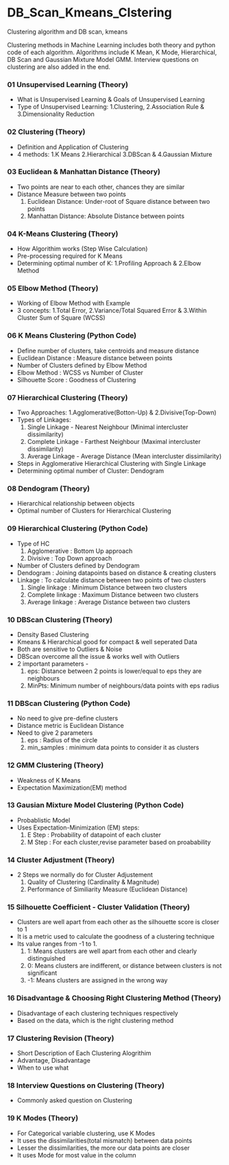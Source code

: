 # DB_Scan_Kmeans_Clstering
Clustering algorithm and DB scan, kmeans

Clustering methods in Machine Learning includes both theory and python code of each algorithm. Algorithms include K Mean, K Mode, Hierarchical, DB Scan and Gaussian Mixture Model GMM. Interview questions on clustering are also added in the end.


### 01 Unsupervised Learning (Theory)
* What is Unsupervised Learning & Goals of Unsupervised Learning 
* Type of Unsupervised Learning: 1.Clustering, 2.Association Rule & 3.Dimensionality Reduction

### 02 Clustering (Theory)
* Definition and Application of Clustering
* 4 methods: 1.K Means 2.Hierarchical 3.DBScan & 4.Gaussian Mixture

### 03 Euclidean & Manhattan Distance (Theory)
* Two points are near to each other, chances they are similar
* Distance Measure between two points
  1. Euclidean Distance: Under-root of Square distance between two points
  2. Manhattan Distance: Absolute Distance between points 

### 04 K-Means Clustering (Theory)
* How Algorithim works (Step Wise Calculation)
* Pre-processing required for K Means
* Determining optimal number of K: 1.Profiling Approach & 2.Elbow Method

### 05 Elbow Method (Theory)
* Working of Elbow Method with Example
* 3 concepts: 1.Total Error, 2.Variance/Total Squared Error & 3.Within Cluster Sum of Square (WCSS)

### 06 K Means Clustering (Python Code)
* Define number of clusters, take centroids and measure distance
* Euclidean Distance : Measure distance between points
* Number of Clusters defined by Elbow Method
* Elbow Method : WCSS vs Number of Cluster
* Silhouette Score : Goodness of Clustering

### 07 Hierarchical Clustering (Theory)
* Two Approaches: 1.Agglomerative(Botton-Up) & 2.Divisive(Top-Down)
* Types of Linkages: 
  1. Single Linkage - Nearest Neighbour (Minimal intercluster dissimilarity)
  2. Complete Linkage - Farthest Neighbour (Maximal intercluster dissimilarity)
  3. Average Linkage - Average Distance (Mean intercluster dissimilarity)
* Steps in Agglomerative Hierarchical Clustering with Single Linkage
* Determining optimal number of Cluster: Dendogram  

### 08 Dendogram (Theory)
* Hierarchical relationship between objects
* Optimal number of Clusters for Hierarchical Clustering

### 09 Hierarchical Clustering (Python Code)
* Type of HC
    1. Agglomerative : Bottom Up approach
    2. Divisive : Top Down approach
* Number of Clusters defined by Dendogram
* Dendogram : Joining datapoints based on distance & creating clusters
* Linkage : To calculate distance between two points of two clusters
    1. Single linkage : Minimum Distance between two clusters
    2. Complete linkage : Maximum Distance between two clusters
    3. Average linkage : Average Distance between two clusters

### 10 DBScan Clustering (Theory)
* Density Based Clustering
* Kmeans & Hierarchical good for compact & well seperated Data
* Both are sensitive to Outliers & Noise
* DBScan overcome all the issue & works well with Outliers
* 2 important parameters - 
  1. eps: Distance between 2 points is lower/equal to eps they are neighbours
  2. MinPts: Minimum number of neighbours/data points with eps radius

### 11 DBScan Clustering (Python Code)
* No need to give pre-define clusters
* Distance metric is Euclidean Distance
* Need to give 2 parameters
    1. eps : Radius of the circle
    2. min_samples : minimum data points to consider it as clusters

### 12 GMM Clustering (Theory)
* Weakness of K Means
* Expectation Maximization(EM) method

### 13 Gausian Mixture Model Clustering (Python Code)
* Probablistic Model
* Uses Expectation-Minimization (EM) steps:
    1. E Step : Probability of datapoint of each cluster
    2. M Step : For each cluster,revise parameter based on proabability

### 14 Cluster Adjustment (Theory)
* 2 Steps we normally do for Cluster Adjustement 
  1. Quality of Clustering (Cardinality & Magnitude)
  2. Performance of Similiarity Measure (Euclidean Distance)

### 15 Silhouette Coefficient - Cluster Validation (Theory)
* Clusters are well apart from each other as the silhouette score is closer to 1
* It is a metric used to calculate the goodness of a clustering technique 
* Its value ranges from -1 to 1.
    1. 1: Means clusters are well apart from each other and clearly distinguished
    2. 0: Means clusters are indifferent, or distance between clusters is not significant
    3. -1: Means clusters are assigned in the wrong way

### 16 Disadvantage & Choosing Right Clustering Method (Theory)
* Disadvantage of each clustering techniques respectively 
* Based on the data, which is the right clustering method

### 17 Clustering Revision (Theory)
* Short Description of Each Clustering Alogrithim
* Advantage, Disadvantage
* When to use what

### 18 Interview Questions on Clustering (Theory)
* Commonly asked question on Clustering

### 19 K Modes (Theory)
* For Categorical variable clustering, use K Modes
* It uses the dissimilarities(total mismatch) between data points
* Lesser the dissimilarities, the more our data points are closer
* It uses Mode for most value in the column



